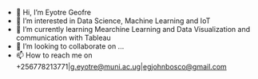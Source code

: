- 👋 Hi, I’m Eyotre Geofre
- 👀 I’m interested in Data Science, Machine Learning and IoT
- 🌱 I’m currently learning Mearchine Learning and Data Visualization and communication with Tableau
- 💞️ I’m looking to collaborate on ...
- 📫 How to reach me on +256778213771|g.eyotre@muni.ac.ug|egjohnbosco@gmail.com

<!---
eyoxy/eyoxy is a ✨ special ✨ repository because its `README.md` (this file) appears on your GitHub profile.
You can click the Preview link to take a look at your changes.
--->
